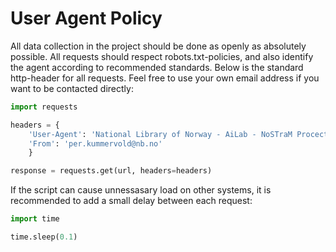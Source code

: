 # User Agent Policy
All data collection in the project should be done as openly as absolutely possible. All requests should respect robots.txt-policies, and also identify the agent according to recommended standards. Below is the standard http-header for all requests. Feel free to use your own email address if you want to be contacted directly:

```python
import requests

headers = {
    'User-Agent': 'National Library of Norway - AiLab - NoSTraM Procect - User Agent v 1.0',
    'From': 'per.kummervold@nb.no' 
    }

response = requests.get(url, headers=headers)
```

If the script can cause unnessasary load on other systems, it is recommended to add a small delay between each request:

```python
import time

time.sleep(0.1) 
````

